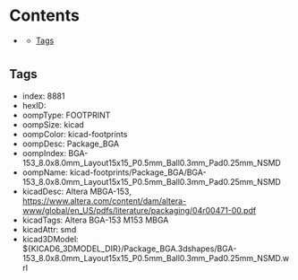 



Contents
========

* [](#)
	* [Tags](#tags)

# 

## Tags

- index: 8881
- hexID: 
- oompType: FOOTPRINT
- oompSize: kicad
- oompColor: kicad-footprints
- oompDesc: Package_BGA
- oompIndex: BGA-153_8.0x8.0mm_Layout15x15_P0.5mm_Ball0.3mm_Pad0.25mm_NSMD
- oompName: kicad-footprints/Package_BGA/BGA-153_8.0x8.0mm_Layout15x15_P0.5mm_Ball0.3mm_Pad0.25mm_NSMD
- kicadDesc: Altera MBGA-153, https://www.altera.com/content/dam/altera-www/global/en_US/pdfs/literature/packaging/04r00471-00.pdf
- kicadTags: Altera BGA-153 M153 MBGA
- kicadAttr: smd
- kicad3DModel: ${KICAD6_3DMODEL_DIR}/Package_BGA.3dshapes/BGA-153_8.0x8.0mm_Layout15x15_P0.5mm_Ball0.3mm_Pad0.25mm_NSMD.wrl
